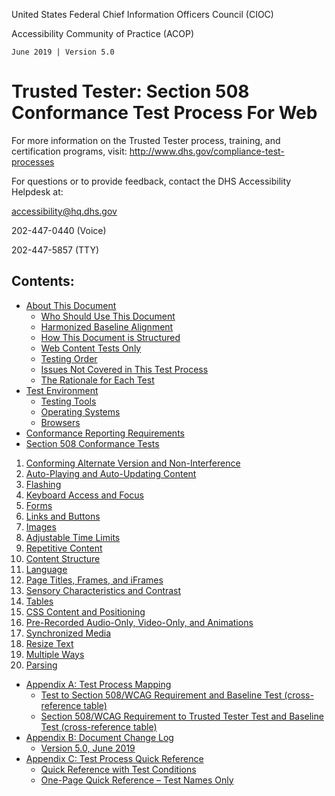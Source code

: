 United States Federal Chief Information Officers Council (CIOC)

Accessibility Community of Practice (ACOP)

`June 2019 | Version 5.0`

Trusted Tester: Section 508 Conformance Test Process For Web
============================================================

For more information on the Trusted Tester process, training, and certification programs, visit: <http://www.dhs.gov/compliance-test-processes>

For questions or to provide feedback, contact the DHS Accessibility Helpdesk at: 

<accessibility@hq.dhs.gov> 

202-447-0440 (Voice)

202-447-5857 (TTY)

## Contents:
* [About This Document](about.md)
  * [Who Should Use This Document](about.md#who-should-use-this-document)
  * [Harmonized Baseline Alignment](about.md#harmonized-baseline-alignment)
  * [How This Document is Structured](about.md#how-this-document-is-structured)
  * [Web Content Tests Only](about.md#web-content-tests-only)
  * [Testing Order](about.md#testing-order)
  * [Issues Not Covered in This Test Process](about.md#issues-not-covered-in-this-test-process)
  * [The Rationale for Each Test](about.md#the-rationale-for-each-test)
* [Test Environment](TestEnvironment.md)
  * [Testing Tools](TestEnvironment.md#testing-tools)
  * [Operating Systems](TestEnvironment.md#operating-systems)
  * [Browsers](TestEnvironment.md#browsers)
* [Conformance Reporting Requirements](Reporting.md)
* [Section 508 Conformance Tests](Tests.md)
1. [Conforming Alternate Version and Non-Interference](alternate.md)
2. [Auto-Playing and Auto-Updating Content](auto.md)
3. [Flashing](flashing.md)
4. [Keyboard Access and Focus](keyboard.md)
5. [Forms](forms.md)
6. [Links and Buttons](links.md)
7. [Images](images.md)
8. [Adjustable Time Limits](timelimits.md)
9. [Repetitive Content](repetitive.md)
10. [Content Structure](structure.md)
11. [Language](language.md)
12. [Page Titles, Frames, and iFrames](titles.md)
13. [Sensory Characteristics and Contrast](sensory.md)
14. [Tables](tables.md)
15. [CSS Content and Positioning](css-content-position.md)
16. [Pre-Recorded Audio-Only, Video-Only, and Animations](audiovideo.md)
17. [Synchronized Media](media.md)
18. [Resize Text](resize.md)
19. [Multiple Ways](multiple.md)
20. [Parsing](parsing.md)
* [Appendix A: Test Process Mapping](appendixa.md)
  * [Test to Section 508/WCAG Requirement and Baseline Test (cross-reference table)](appendixa.md#test-to-section-508wcag-requirement-and-baseline-test-cross-reference-table)
  * [Section 508/WCAG Requirement to Trusted Tester Test and Baseline Test  (cross-reference table)](appendixa.md#section-508wcag-requirement-to-trusted-tester-test-and-baseline-testcross-reference-table)
* [Appendix B: Document Change Log](appendixb.md)
    * [Version 5.0, June 2019](appendixb.md)
* [Appendix C: Test Process Quick Reference](appendixc.md)
  * [Quick Reference with Test Conditions](appendixc.md#quick-reference-with-test-conditions)
  * [One-Page Quick Reference – Test Names Only](appendixc.md#one-page-quick-reference--test-names-only)
